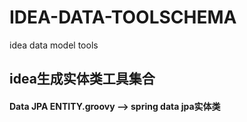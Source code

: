 # IDEA-DATA-TOOLSCHEMA
idea data model tools
## idea生成实体类工具集合



#### Data JPA ENTITY.groovy -->  spring data jpa实体类
